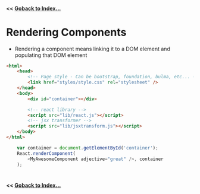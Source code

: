 #### **<<** [Goback to Index...](../README.md)
# Rendering Components

- Rendering a component means linking it to a DOM element and populating that DOM element


```html
<html>
    <head>
        <!-- Page style - Can be bootstrap, foundation, bulma, etc... -->
        <link href="styles/style.css" rel="stylesheet" />        
    </head>
    <body>
        <div id="container"></div>

        <!-- react library -->
        <script src="lib/react.js"></script>
        <!-- jsx transformer -->
        <script src="lib/jsxtransform.js"></script>
    </body>
</html>
```
```js
    var container = document.getElementById('container');
    React.renderComponent(
        <MyAwesomeComponent adjective="great" />, container
    );
```
#
#### **<<** [Goback to Index...](../README.md)